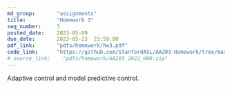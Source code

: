 ```yaml
---
md_group:       "assignments"
title:          "Homework 3"
seq_number:     3
posted_date:    2023-05-09
due_date:       2023-05-23  23:59:00
pdf_link:       "pdfs/homework/hw3.pdf"
code_link:      "https://github.com/StanfordASL/AA203-Homework/tree/master"
# source_link:    "pdfs/homework/AA203_2022_HW0.zip"
---
```


Adaptive control and model predictive control.
